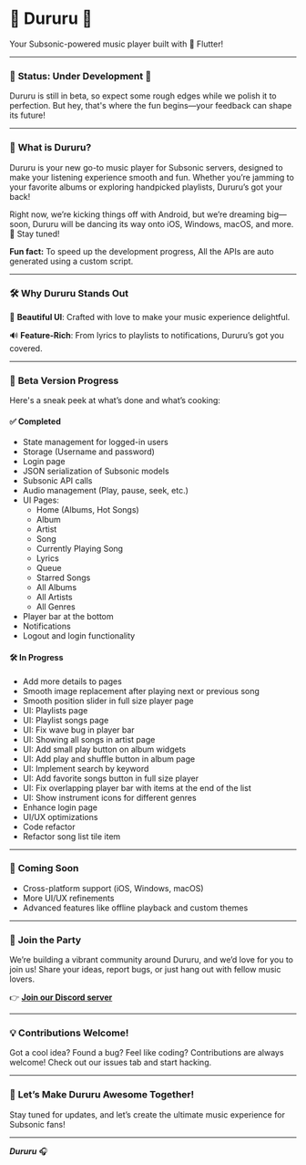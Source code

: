 # 🎵 **Dururu** 🎵
Your Subsonic-powered music player built with 💜 Flutter!

---

### 🚧 **Status: Under Development** 🚧
Dururu is still in beta, so expect some rough edges while we polish it to perfection. But hey, that's where the fun begins—your feedback can shape its future!

---

### 🚀 **What is Dururu?**

Dururu is your new go-to music player for Subsonic servers, designed to make your listening experience smooth and fun. Whether you’re jamming to your favorite albums or exploring handpicked playlists, Dururu’s got your back!

Right now, we’re kicking things off with Android, but we’re dreaming big—soon, Dururu will be dancing its way onto iOS, Windows, macOS, and more. 🌟 Stay tuned!

**Fun fact:** To speed up the development progress, All the APIs are auto generated using a custom script.


---

### 🛠️ **Why Dururu Stands Out**

🎨 **Beautiful UI**: Crafted with love to make your music experience delightful.

🔊 **Feature-Rich**: From lyrics to playlists to notifications, Dururu’s got you covered.

---

### 📝 **Beta Version Progress**

Here's a sneak peek at what’s done and what’s cooking:

#### ✅ **Completed**

- State management for logged-in users
- Storage (Username and password)
- Login page
- JSON serialization of Subsonic models
- Subsonic API calls
- Audio management (Play, pause, seek, etc.)
- UI Pages:
  - Home (Albums, Hot Songs)
  - Album
  - Artist
  - Song
  - Currently Playing Song
  - Lyrics
  - Queue
  - Starred Songs
  - All Albums
  - All Artists
  - All Genres
- Player bar at the bottom
- Notifications
- Logout and login functionality

#### 🛠️ **In Progress**

- Add more details to pages
- Smooth image replacement after playing next or previous song
- Smooth position slider in full size player page
- UI: Playlists page
- UI: Playlist songs page
- UI: Fix wave bug in player bar
- UI: Showing all songs in artist page
- UI: Add small play button on album widgets
- UI: Add play and shuffle button in album page
- UI: Implement search by keyword
- UI: Add favorite songs button in full size player
- UI: Fix overlapping player bar with items at the end of the list
- UI: Show instrument icons for different genres
- Enhance login page
- UI/UX optimizations
- Code refactor
- Refactor song list tile item


---

### 🌟 **Coming Soon**

- Cross-platform support (iOS, Windows, macOS)
- More UI/UX refinements
- Advanced features like offline playback and custom themes

---

### 💬 **Join the Party**

We’re building a vibrant community around Dururu, and we’d love for you to join us! Share your ideas, report bugs, or just hang out with fellow music lovers.

👉 **[Join our Discord server](https://discord.gg/QTvYUh74)**

---

### 💡 **Contributions Welcome!**

Got a cool idea? Found a bug? Feel like coding? Contributions are always welcome! Check out our issues tab and start hacking.

---

### 🎉 **Let’s Make Dururu Awesome Together!**
Stay tuned for updates, and let’s create the ultimate music experience for Subsonic fans!

---

_**Dururu**_ 🎧
